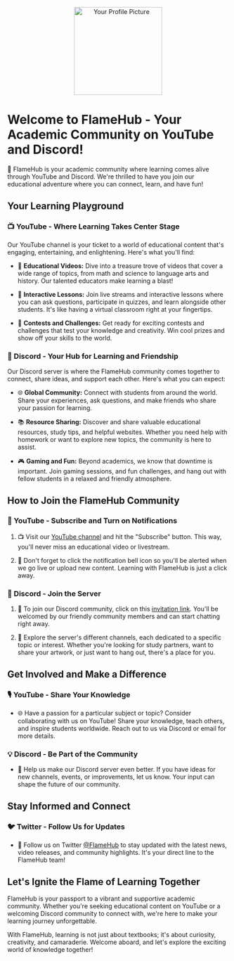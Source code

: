 <p align="center">
  <img src="https://avatars.githubusercontent.com/FlamePVPCodes" alt="Your Profile Picture" width="200" height="200" />
</p>

# Welcome to FlameHub - Your Academic Community on YouTube and Discord!

🚀 FlameHub is your academic community where learning comes alive through YouTube and Discord. We're thrilled to have you join our educational adventure where you can connect, learn, and have fun!

## Your Learning Playground

### 📺 YouTube - Where Learning Takes Center Stage
Our YouTube channel is your ticket to a world of educational content that's engaging, entertaining, and enlightening. Here's what you'll find:

- 🌟 **Educational Videos:** Dive into a treasure trove of videos that cover a wide range of topics, from math and science to language arts and history. Our talented educators make learning a blast!

- 🧩 **Interactive Lessons:** Join live streams and interactive lessons where you can ask questions, participate in quizzes, and learn alongside other students. It's like having a virtual classroom right at your fingertips.

- 🎉 **Contests and Challenges:** Get ready for exciting contests and challenges that test your knowledge and creativity. Win cool prizes and show off your skills to the world.

### 💬 Discord - Your Hub for Learning and Friendship
Our Discord server is where the FlameHub community comes together to connect, share ideas, and support each other. Here's what you can expect:

- 🌐 **Global Community:** Connect with students from around the world. Share your experiences, ask questions, and make friends who share your passion for learning.

- 📚 **Resource Sharing:** Discover and share valuable educational resources, study tips, and helpful websites. Whether you need help with homework or want to explore new topics, the community is here to assist.

- 🎮 **Gaming and Fun:** Beyond academics, we know that downtime is important. Join gaming sessions, and fun challenges, and hang out with fellow students in a relaxed and friendly atmosphere.

## How to Join the FlameHub Community

### 🔔 YouTube - Subscribe and Turn on Notifications
1. 📺 Visit our [YouTube channel](https://www.youtube.com/@FIamePvP) and hit the "Subscribe" button. This way, you'll never miss an educational video or livestream.

2. 🔔 Don't forget to click the notification bell icon so you'll be alerted when we go live or upload new content. Learning with FlameHub is just a click away.

### 💬 Discord - Join the Server
1. 💬 To join our Discord community, click on this [invitation link](https://discord.gg/flamehub). You'll be welcomed by our friendly community members and can start chatting right away.

2. 🌟 Explore the server's different channels, each dedicated to a specific topic or interest. Whether you're looking for study partners, want to share your artwork, or just want to hang out, there's a place for you.

## Get Involved and Make a Difference

### 🎙️ YouTube - Share Your Knowledge
- 🌐 Have a passion for a particular subject or topic? Consider collaborating with us on YouTube! Share your knowledge, teach others, and inspire students worldwide. Reach out to us via Discord or email for more details.

### 💡 Discord - Be Part of the Community
- 📢 Help us make our Discord server even better. If you have ideas for new channels, events, or improvements, let us know. Your input can shape the future of our community.

## Stay Informed and Connect

### 🐦 Twitter - Follow Us for Updates
- 📱 Follow us on Twitter [@FlameHub](https://twitter.com/FlameHub) to stay updated with the latest news, video releases, and community highlights. It's your direct line to the FlameHub team!

## Let's Ignite the Flame of Learning Together

FlameHub is your passport to a vibrant and supportive academic community. Whether you're seeking educational content on YouTube or a welcoming Discord community to connect with, we're here to make your learning journey unforgettable.

With FlameHub, learning is not just about textbooks; it's about curiosity, creativity, and camaraderie. Welcome aboard, and let's explore the exciting world of knowledge together!
